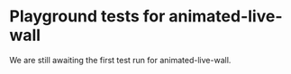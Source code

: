 # Playground tests for animated-live-wall
We are still awaiting the first test run for animated-live-wall.
